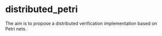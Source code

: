 # distributed_petri
The aim is to propose a distributed verification implementation based on Petri nets.
